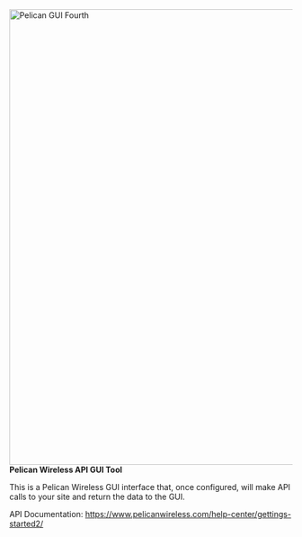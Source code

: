 <img width="898" height="809" alt="Pelican GUI Fourth" src="https://github.com/user-attachments/assets/5151d259-f4a7-4026-a929-5a4ec8e7849b" />
<div align=“center”>
<strong>Pelican Wireless API GUI Tool</strong>
<p>This is a Pelican Wireless GUI interface that, once configured, will make API calls to your site and return the data to the GUI.</p>
<p>API Documentation: <a href=“https://www.pelicanwireless.com/help-center/gettings-started2/”>https://www.pelicanwireless.com/help-center/gettings-started2/</a></p>
</div>
